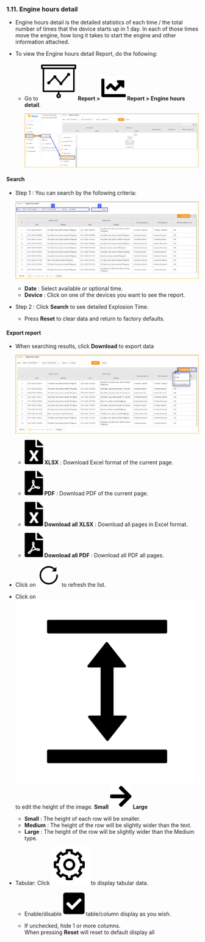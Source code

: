 ### 1.11. Engine hours detail
- Engine hours detail is the detailed statistics of each time / the total number of times that the device starts up in 1 day. In each of those times move the engine, how long it takes to start the engine and other information attached.

- To view the Engine hours detail Report, do the following:
  - Go to **<span class="icon-left svg-filter-tick">![Ok](/docs/assets/images/web-interface/icon/SVG/dynamic.svg )Report > <span class= "icon-left svg-filter-tick">![Ok](/docs/assets/images/web-interface/icon/SVG/chart-line.svg) Report > Engine hours detail**.
 
    <span style="display:block;text-align:left">![Interface Web](/docs/assets/images/web-english/reports/engine-hours-detail-in.jpg)

####  Search
- Step 1 : You can search by the following criteria:
  
  <span style="display:block;text-align:left">![Interface Web](/docs/assets/images/web-english/reports/engine-hours-detail-search.jpg)

  - **Date** : Select available or optional time.
  - **Device** : Click on one of the devices you want to see the report.
- Step 2 : Click **Search** to see detailed Explosion Time.
  - Press **Reset** to clear data and return to factory defaults.

#### Export report
* When searching results, click **Download** to export data
    
    <span style="display:block;text-align:left">![Interface Web](/docs/assets/images/web-english/reports/engine-hours-detail-export.jpg)
  
  - <span class="icon-left svg-filter-circlegreen2">![Ok](/docs/assets/images/web-interface/icon/SVG/file-excel1.svg) **XLSX** : Download Excel format of the current page.

  - <span class="icon-left svg-filter-circlered">![Ok](/docs/assets/images/web-interface/icon/SVG/file-pdf1.svg) **PDF** : Download PDF of the current page.

  - <span class="icon-left svg-filter-circlegreen2">![Ok](/docs/assets/images/web-interface/icon/SVG/file-excel1.svg) **Download all XLSX** : Download all pages in Excel format.
  
  - <span class="icon-left svg-filter-circlered">![Ok](/docs/assets/images/web-interface/icon/SVG/file-pdf1.svg) **Download all PDF** : Download all PDF all pages.

- Click on <span class="icon-left svg-filter-info">![Ok](/docs/assets/images/web-interface/icon/SVG/icons8-reset.svg) to refresh the list.
      
- Click on <span class="icon-left svg-filter-info">![Ok](/docs/assets/images/web-interface/icon/SVG/column-height.svg) to edit the height of the image. **Small** <span class="icon-left svg-filter-serch">![Ok](/docs/assets/images/web-interface/icon/SVG/arrow-right.svg) **Large**

  - **Small** : The height of each row will be smaller.
  - **Medium** : The height of the row will be slightly wider than the text.
  - **Large** : The height of the row will be slightly wider than the Medium type.
- Tabular: Click <span class="icon-left ">![Ok](/docs/assets/images/web-interface/icon/SVG/icons8-gear.svg) to display tabular data.

    - Enable/disable <span class="icon-left svg-filter-tick">![Ok](/docs/assets/images/web-interface/icon/SVG/check-square1.svg) table/column display as you wish.
    
    - If unchecked, hide 1 or more columns. <br>
    When pressing **Reset** will reset to default display all